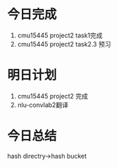 # 今日完成

1. cmu15445 project2 task1完成
2. cmu15445 project2 task2.3 预习

# 明日计划

1. cmu15445 project2 完成
2. nlu-convlab2翻译


# 今日总结

hash directry->hash bucket



